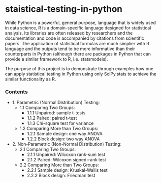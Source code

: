 # staistical-testing-in-python

While Python is a powerful, general purpose, language that is widely used in data science, R is a domain-specific language designed for statistical analysis. Its libraries are often released by researchers and the documentation and code is accompanied by citations from scientific papers. The application of statistical formulas are much simplier with R language and the outputs tend to be more informative than their counterparts in Python (although there are packages in Python that can provide a similar framework to R, i.e. statsmodels). 

The purpose of this project is to demonstrate through examples how one can apply statistical testing in Python using only SciPy.stats to achieve the similar functionality as R. 

### Contents

<ul>
  <li>1. Parametric (Normal Distribution) Testing:   
    <ul>
      <li>1.1 Comparing Two Groups:
        <ul>
          <li>1.1.1 Unpaired: sample t-tests</li>
          <li>1.1.2 Paired: paired t-test</li>
          <li>1.1.3 Chi-square test for variance</li>
        </ul>
      </li>
      <li>1.2 Comparing More than Two Groups:
        <ul>
          <li>1.2.1 Sample design: one way ANOVA</li>
          <li>1.2.2 Block design: two way ANOVA</li>
        </ul>
      </li>
     </ul>
    </li>
    <li>2. Non-Parametric (Non-Normal Distribution) Testing:   
      <ul>
        <li>2.1 Comparing Two Groups:
           <ul>
             <li>2.1.1 Unpaired: Wilcoxon rank-sum test</li>
             <li>2.1.2 Paired: Wilcoxon signed-rank test </li>
           </ul>
        </li>
        <li>2.2 Comparing More than Two Groups:
           <ul>
             <li>2.2.1 Sample design: Kruskal-Wallis test</li>
             <li>2.2.2 Block design: Friedman test</li>
           </ul>
        </li>
      </ul>
    </li>
</ul>
